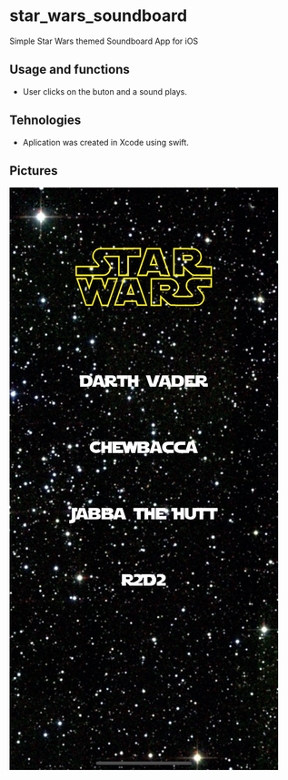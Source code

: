 # star_wars_soundboard
Simple Star Wars themed Soundboard App for iOS

## Usage and functions
* User clicks on the buton and a sound plays.

## Tehnologies
* Aplication was created in Xcode using swift.

## Pictures
![Image1](/StarWars-Soundboard/Screenshots/swsoundboardscreen.png)
